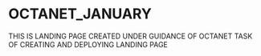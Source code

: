 # OCTANET_JANUARY
THIS IS LANDING PAGE CREATED UNDER GUIDANCE OF OCTANET
TASK OF CREATING AND DEPLOYING LANDING PAGE
